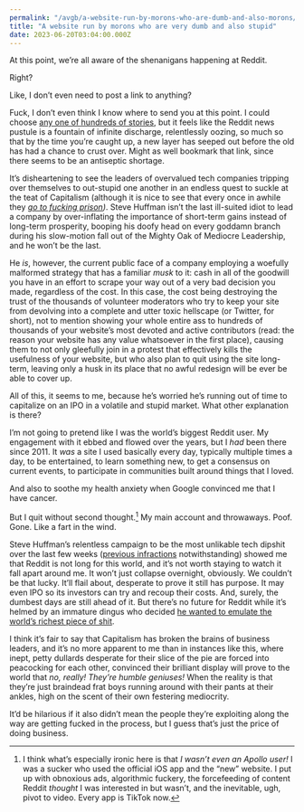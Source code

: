 ```yaml
---
permalink: "/avgb/a-website-run-by-morons-who-are-dumb-and-also-morons/index.html"
title: "A website run by morons who are very dumb and also stupid"
date: 2023-06-20T03:04:00.000Z
---
```


At this point, we’re all aware of the shenanigans happening at Reddit.

Right?

Like, I don’t even need to post a link to anything?

Fuck, I don’t even think I know where to send you at this point. I could choose [any one of hundreds of stories](https://www.theverge.com/2023/6/8/23754780/reddit-api-updates-changes-news-announcements), but it feels like the Reddit news pustule is a fountain of infinite discharge, relentlessly oozing, so much so that by the time you’re caught up, a new layer has seeped out before the old has had a chance to crust over. Might as well bookmark that link, since there seems to be an antiseptic shortage.

It’s disheartening to see the leaders of overvalued tech companies tripping over themselves to out-stupid one another in an endless quest to suckle at the teat of Capitalism (although it is nice to see that every once in awhile they [_go to fucking prison_](https://www.npr.org/2023/05/30/1178728092/elizabeth-holmes-prison-sentence-theranos-fraud-silicon-valley)_)_. Steve Huffman isn’t the last ill-suited idiot to lead a company by over-inflating the importance of short-term gains instead of long-term prosperity, booping his doofy head on every goddamn branch during his slow-motion fall out of the Mighty Oak of Mediocre Leadership, and he won’t be the last.

He _is_, however, the current public face of a company employing a woefully malformed strategy that has a familiar _musk_ to it: cash in all of the goodwill you have in an effort to scrape your way out of a very bad decision you made, regardless of the cost. In this case, the cost being destroying the trust of the thousands of volunteer moderators who try to keep your site from devolving into a complete and utter toxic hellscape (or Twitter, for short), not to mention showing your whole entire ass to hundreds of thousands of your website’s most devoted and active contributors (read: the reason your website has any value whatsoever in the first place), causing them to not only gleefully join in a protest that effectively kills the usefulness of your website, but who also plan to quit using the site long-term, leaving only a husk in its place that no awful redesign will be ever be able to cover up.

All of this, it seems to me, because he’s worried he’s running out of time to capitalize on an IPO in a volatile and stupid market. What other explanation is there?

I’m not going to pretend like I was the world’s biggest Reddit user. My engagement with it ebbed and flowed over the years, but I _had_ been there since 2011. It _was_ a site I used basically every day, typically multiple times a day, to be entertained, to learn something new, to get a consensus on current events, to participate in communities built around things that I loved.

And also to soothe my health anxiety when Google convinced me that I have cancer.

But I quit without second thought.[^1] My main account and throwaways. Poof. Gone. Like a fart in the wind.

Steve Huffman’s relentless campaign to be the most unlikable tech dipshit over the last few weeks ([previous infractions](https://techcrunch.com/2016/11/23/reddit-huffman-trump/) notwithstanding) showed me that Reddit is not long for this world, and it’s not worth staying to watch it fall apart around me. It won’t just collapse overnight, obviously. We couldn’t be that lucky. It’ll flail about, desperate to prove it still has purpose. It may even IPO so its investors can try and recoup their costs. And, surely, the dumbest days are still ahead of it. But there’s no future for Reddit while it’s helmed by an immature dingus who decided [he wanted to emulate the world’s richest piece of shit](https://www.nbcnews.com/tech/tech-news/reddit-blackout-protest-private-ceo-elon-musk-huffman-rcna89700).

I think it’s fair to say that Capitalism has broken the brains of business leaders, and it’s no more apparent to me than in instances like this, where inept, petty dullards desperate for their slice of the pie are forced into peacocking for each other, convinced their brilliant display will prove to the world that _no, really! They’re humble geniuses!_ When the reality is that they’re just braindead frat boys running around with their pants at their ankles, high on the scent of their own festering mediocrity.

It’d be hilarious if it also didn’t mean the people they’re exploiting along the way are getting fucked in the process, but I guess that’s just the price of doing business.


[^1]: I think what’s especially ironic here is that _I wasn’t even an Apollo user!_ I was a sucker who used the official iOS app and the “new” website. I put up with obnoxious ads, algorithmic fuckery, the forcefeeding of content Reddit _thought_ I was interested in but wasn’t, and the inevitable, ugh, pivot to video. Every app is TikTok now.
